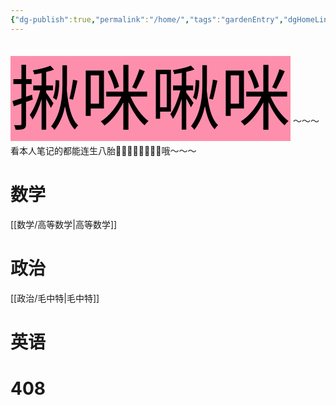 ```yaml
---
{"dg-publish":true,"permalink":"/home/","tags":"gardenEntry","dgHomeLink":true,"dgPassFrontmatter":false}
---
```



<mark style="background: #FF5582A6; font-size:8em">揪咪啾咪</mark> 
～～～看本人笔记的都能连生八胎🤰👶👶👶👶👶👶👶哦～～～


# 数学
[[数学/高等数学|高等数学]]
# 政治
[[政治/毛中特|毛中特]]

# 英语


# 408
